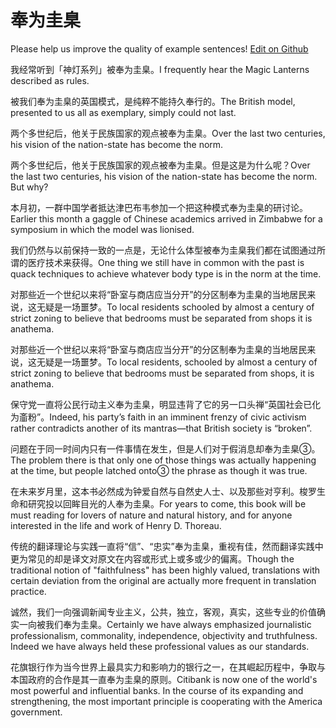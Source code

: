 # 奉为圭臬

Please help us improve the quality of example sentences! [Edit on Github](https://github.com/jiyushe/jiyu-example-sentence-source/blob/main/chinese/fengweiguinie.md)

<p><span class="chinese">我经常听到「神灯系列」被奉为圭臬。</span><span class="english">I frequently hear the Magic Lanterns described as rules.</span></p>

<p><span class="chinese">被我们奉为圭臬的英国模式，是纯粹不能持久奉行的。</span><span class="english">The British model, presented to us all as exemplary, simply could not last.</span></p>

<p><span class="chinese">两个多世纪后，他关于民族国家的观点被奉为圭臬。</span><span class="english">Over the last two centuries, his vision of the nation-state has become the norm.</span></p>

<p><span class="chinese">两个多世纪后，他关于民族国家的观点被奉为圭臬。但是这是为什么呢？</span><span class="english">Over the last two centuries, his vision of the nation-state has become the norm. But why?</span></p>

<p><span class="chinese">本月初，一群中国学者抵达津巴布韦参加一个把这种模式奉为圭臬的研讨论。</span><span class="english">Earlier this month a gaggle of Chinese academics arrived in Zimbabwe for a symposium in which the model was lionised.</span></p>

<p><span class="chinese">我们仍然与以前保持一致的一点是，无论什么体型被奉为圭臬我们都在试图通过所谓的医疗技术来获得。</span><span class="english">One thing we still have in common with the past is quack techniques to achieve whatever body type is in the norm at the time.</span></p>

<p><span class="chinese">对那些近一个世纪以来将“卧室与商店应当分开”的分区制奉为圭臬的当地居民来说，这无疑是一场噩梦。</span><span class="english">To local residents schooled by almost a century of strict zoning to believe that bedrooms must be separated from shops it is anathema.</span></p>

<p><span class="chinese">对那些近一个世纪以来将“卧室与商店应当分开”的分区制奉为圭臬的当地居民来说，这无疑是一场噩梦。</span><span class="english">To local residents, schooled by almost a century of strict zoning to believe that bedrooms must be separated from shops, it is anathema.</span></p>

<p><span class="chinese">保守党一直将公民行动主义奉为圭臬，明显违背了它的另一口头禅“英国社会已化为齑粉”。</span><span class="english">Indeed, his party’s faith in an imminent frenzy of civic activism rather contradicts another of its mantras—that British society is “broken”.</span></p>

<p><span class="chinese">问题在于同一时间内只有一件事情在发生，但是人们对于假消息却奉为圭臬③。</span><span class="english">The problem there is that only one of those things was actually happening at the time, but people latched onto③ the phrase as though it was true.</span></p>

<p><span class="chinese">在未来岁月里，这本书必然成为钟爱自然与自然史人士、以及那些对亨利。梭罗生命和研究投以回眸目光的人奉为圭臬。</span><span class="english">For years to come, this book will be must reading for lovers of nature and natural history, and for anyone interested in the life and work of Henry D. Thoreau.</span></p>

<p><span class="chinese">传统的翻译理论与实践一直将“信”、“忠实”奉为圭臬，重视有佳，然而翻译实践中更为常见的却是译文对原文在内容或形式上或多或少的偏离。</span><span class="english">Though the traditional notion of "faithfulness" has been highly valued, translations with certain deviation from the original are actually more frequent in translation practice.</span></p>

<p><span class="chinese">诚然，我们一向强调新闻专业主义，公共，独立，客观，真实，这些专业的价值确实一向被我们奉为圭臬。</span><span class="english">Certainly we have always emphasized journalistic professionalism, commonality, independence, objectivity and truthfulness. Indeed we have always held these professional values as our standards.</span></p>

<p><span class="chinese">花旗银行作为当今世界上最具实力和影响力的银行之一，在其崛起历程中，争取与本国政府的合作是其一直奉为圭臬的原则。</span><span class="english">Citibank is now one of the world's most powerful and influential banks. In the course of its expanding and strengthening, the most important principle is cooperating with the America government.</span></p>

